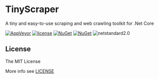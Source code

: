 # TinyScraper

A tiny and easy-to-use scraping and web crawling toolkit for .Net Core

[![AppVeyor](https://img.shields.io/appveyor/ci/JoyMoe/tinyscraper.svg)](https://ci.appveyor.com/project/JoyMoe/tinyscraper)
[![license](https://img.shields.io/github/license/JoyMoe/TinyScraper.svg)](https://github.com/JoyMoe/TinyScraper/blob/master/LICENSE)
[![NuGet](https://img.shields.io/nuget/v/TinyScraper.svg)](https://www.nuget.org/packages/TinyScraper)
[![NuGet](https://img.shields.io/nuget/vpre/TinyScraper.svg)](https://www.nuget.org/packages/TinyScraper/absoluteLatest)
![netstandard2.0](https://img.shields.io/badge/.Net-netstandard2.0-brightgreen.svg)

## License

The MIT License

More info see [LICENSE](LICENSE)
